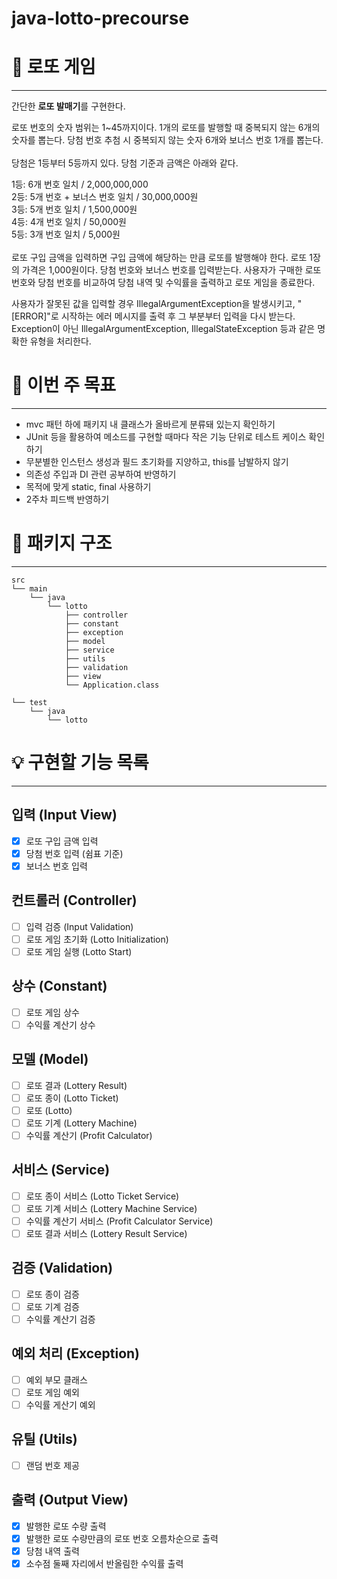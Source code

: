 # java-lotto-precourse

# 🎰 로또 게임
* * *
간단한 **로또 발매기**를 구현한다.

로또 번호의 숫자 범위는 1~45까지이다.
1개의 로또를 발행할 때 중복되지 않는 6개의 숫자를 뽑는다.
당첨 번호 추첨 시 중복되지 않는 숫자 6개와 보너스 번호 1개를 뽑는다.
<br> <br>당첨은 1등부터 5등까지 있다. 당첨 기준과 금액은 아래와 같다.

1등: 6개 번호 일치 / 2,000,000,000
<br>
2등: 5개 번호 + 보너스 번호 일치 / 30,000,000원
<br>
3등: 5개 번호 일치 / 1,500,000원
<br>
4등: 4개 번호 일치 / 50,000원
<br>
5등: 3개 번호 일치 / 5,000원
<br> <br>
로또 구입 금액을 입력하면 구입 금액에 해당하는 만큼 로또를 발행해야 한다.
로또 1장의 가격은 1,000원이다.
당첨 번호와 보너스 번호를 입력받는다.
사용자가 구매한 로또 번호와 당첨 번호를 비교하여 당첨 내역 및 수익률을 출력하고 로또 게임을 종료한다.


사용자가 잘못된 값을 입력할 경우 IllegalArgumentException을 발생시키고, "[ERROR]"로 시작하는 에러 메시지를 출력 후 그 부분부터 입력을 다시 받는다.
Exception이 아닌 IllegalArgumentException, IllegalStateException 등과 같은 명확한 유형을 처리한다.

# 🎯 이번 주 목표
* * *
* mvc 패턴 하에 패키지 내 클래스가 올바르게 분류돼 있는지 확인하기
* JUnit 등을 활용하여 메소드를 구현할 때마다 작은 기능 단위로 테스트 케이스 확인하기
* 무분별한 인스턴스 생성과 필드 초기화를 지양하고, this를 남발하지 않기
* 의존성 주입과 DI 관련 공부하여 반영하기
* 목적에 맞게 static, final 사용하기
* 2주차 피드백 반영하기

# 🧩 패키지 구조
* * *
```
src
└── main
    └── java
        └── lotto
            ├── controller
            ├── constant
            ├── exception
            ├── model
            ├── service
            ├── utils
            ├── validation
            ├── view
            └── Application.class

└── test
    └── java
        └── lotto
```


# 💡 구현할 기능 목록
* * *

## 입력 (Input View)
 - [x] 로또 구입 금액 입력
 - [x] 당첨 번호 입력 (쉼표 기준)
 - [x] 보너스 번호 입력

## 컨트롤러 (Controller)
 - [ ] 입력 검증 (Input Validation)
 - [ ] 로또 게임 초기화 (Lotto Initialization)
 - [ ] 로또 게임 실행 (Lotto Start)

## 상수 (Constant)
- [ ] 로또 게임 상수
- [ ] 수익률 계산기 상수

## 모델 (Model)
 - [ ] 로또 결과 (Lottery Result)
 - [ ] 로또 종이 (Lotto Ticket)
 - [ ] 로또 (Lotto)
 - [ ] 로또 기계 (Lottery Machine)
 - [ ] 수익률 계산기 (Profit Calculator)

## 서비스 (Service)
 - [ ] 로또 종이 서비스 (Lotto Ticket Service)
 - [ ] 로또 기계 서비스 (Lottery Machine Service)
 - [ ] 수익률 계산기 서비스 (Profit Calculator Service)
 - [ ] 로또 결과 서비스 (Lottery Result Service)

## 검증 (Validation)
 - [ ] 로또 종이 검증
 - [ ] 로또 기계 검증
 - [ ] 수익률 계산기 검증

## 예외 처리 (Exception)
 - [ ] 예외 부모 클래스
 - [ ] 로또 게임 예외
 - [ ] 수익률 게산기 예외

## 유틸 (Utils)
 - [ ] 랜덤 번호 제공

## 출력 (Output View)
 - [x] 발행한 로또 수량 출력
 - [x] 발행한 로또 수량만큼의 로또 번호 오름차순으로 출력
 - [x] 당첨 내역 출력
 - [x] 소수점 둘째 자리에서 반올림한 수익률 출력